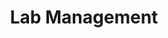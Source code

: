 ---
widget: members
headless: true
weight: 10
active: true

title: "Lab Management"
subtitle: ""

content:
  # Choose which groups/teams of users to display.
  #   Edit `user_groups` in each user's profile to add them to one or more of these groups.
  user_groups:
    - Management

design:
  show_role: true
  show_organizations: false
  show_social: false
  show_interests: false

avatar:
    shape: "square"
---
